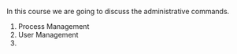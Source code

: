 In this course we are going to discuss the administrative commands.

  1. Process Management 
  2. User Management 
  3.  